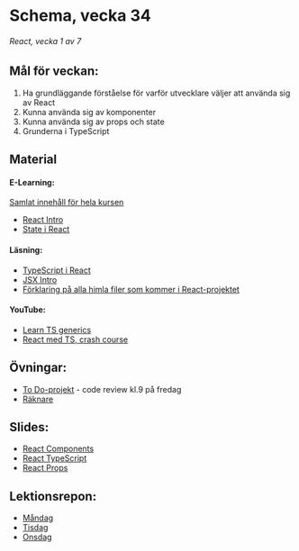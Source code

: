 # Schema, vecka 34

###### React, vecka 1 av 7

## Mål för veckan:
1. Ha grundläggande förståelse för varför utvecklare väljer att använda sig av React
2. Kunna använda sig av komponenter
3. Kunna använda sig av props och state
4. Grunderna i TypeScript

## Material
#### E-Learning:
[Samlat innehåll för hela kursen](https://github.com/Lexicon-Frontend-2024/e-learning-material)
* [React Intro](https://app.pluralsight.com/library/courses/react-what-is/table-of-contents)
* [State i React](https://app.pluralsight.com/ilx/video-courses/clips/9ae849e3-419e-43d2-b6c1-12b2f4bf3b68)

#### Läsning:
* [TypeScript i React](https://react.dev/learn/typescript)
* [JSX Intro](https://legacy.reactjs.org/docs/introducing-jsx.html)
* [Förklaring på alla himla filer som kommer i React-projektet](https://dev.to/vyan/understanding-vite-flow-and-structure-in-a-react-project-2e84)

#### YouTube:
* [Learn TS generics](https://www.youtube.com/watch?v=EcCTIExsqmI)
* [React med TS, crash course](https://www.youtube.com/watch?v=TPACABQTHvM)

## Övningar:
* [To Do-projekt](https://github.com/Lexicon-Frontend-2024/exercise-react-todo-app/tree/main) - code review kl.9 på fredag
* [Räknare](https://github.com/Lexicon-Frontend-2024/exercise-react-counter)

## Slides:
* [React Components](https://docs.google.com/presentation/d/1SsDEx-SZLKYX9YHFOz-mojPEElNdYk1fbc6tYFxbFoI/edit?usp=sharing)
* [React TypeScript](https://docs.google.com/presentation/d/1qE3UnhxWFbvhJ1NHNBPIbKnQIeGnX3Ke9e3Arwp03CM/edit?usp=sharing)
* [React Props](https://docs.google.com/presentation/d/1ONe06YEPrAFM8b9zgndFXGfgIGyOWt6YP7F-_nEOlDw/edit?usp=sharing)

## Lektionsrepon:
* [Måndag](https://github.com/Lexicon-Frontend-2024/lecture-19-augusti)
* [Tisdag](https://github.com/Lexicon-Frontend-2024/lecture-20-aug)
* [Onsdag](https://github.com/Lexicon-Frontend-2024/lecture-21-aug)
